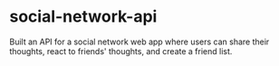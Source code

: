 # social-network-api
Built an API for a social network web app where users can share their thoughts, react to friends' thoughts, and create a friend list. 
